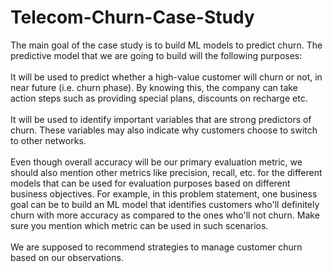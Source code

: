 # Telecom-Churn-Case-Study
The main goal of the case study is to build ML models to predict churn. The predictive model that we are going to build will the following purposes:<br>
<br>
It will be used to predict whether a high-value customer will churn or not, in near future (i.e. churn phase). By knowing this, the company can take action steps such as providing special plans, discounts on recharge etc.<br>
<br>
It will be used to identify important variables that are strong predictors of churn. These variables may also indicate why customers choose to switch to other networks.<br>
<br>
Even though overall accuracy will be our primary evaluation metric, we should also mention other metrics like precision, recall, etc. for the different models that can be used for evaluation purposes based on different business objectives. For example, in this problem statement, one business goal can be to build an ML model that identifies customers who'll definitely churn with more accuracy as compared to the ones who'll not churn. Make sure you mention which metric can be used in such scenarios.<br>
<br>
We are supposed to recommend strategies to manage customer churn based on our observations.
